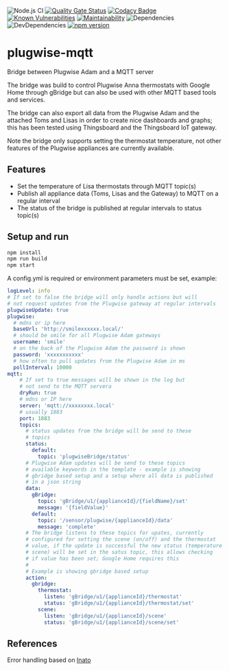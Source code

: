 ![Node.js CI](https://github.com/zegerk/plugwise-mqtt/workflows/Node.js%20CI/badge.svg?branch=master)
[![Quality Gate Status](https://sonarcloud.io/api/project_badges/measure?project=zegerk_plugwise-mqtt&metric=alert_status)](https://sonarcloud.io/dashboard?id=zegerk_plugwise-mqtt)
[![Codacy Badge](https://api.codacy.com/project/badge/Grade/e6a5999bf8dd447f9332ce345c52a273)](https://app.codacy.com/manual/zegerk/plugwise-mqtt?utm_source=github.com&utm_medium=referral&utm_content=zegerk/plugwise-mqtt&utm_campaign=Badge_Grade_Dashboard)
[![Known Vulnerabilities](https://snyk.io/test/github/zegerk/plugwise-mqtt/badge.svg)](https://snyk.io/test/github/zegerk/plugwise-mqtt)
[![Maintainability](https://api.codeclimate.com/v1/badges/da81856a8a53a198b4bb/maintainability)](https://codeclimate.com/github/zegerk/plugwise-mqtt/maintainability)
![Dependencies](https://david-dm.org/zegerk/plugwise-mqtt.svg)
![DevDependencies](https://david-dm.org/zegerk/plugwise-mqtt/dev-status.svg)
[![npm version](https://badge.fury.io/js/plugwise-mqtt.svg)](https://badge.fury.io/js/plugwise-mqtt)

# plugwise-mqtt

Bridge between Plugwise Adam and a MQTT server

The bridge was build to control Plugwise Anna thermostats with Google Home through gBridge but can also be used with other MQTT based tools and services.

The bridge can also export all data from the Plugwise Adam and the attached Toms and Lisas in order to create nice dashboards and graphs; this has been tested using Thingsboard and the Thingsboard IoT gateway.

Note the bridge only supports setting the thermostat temperature, not other features of the Plugwise appliances are currently available. 

## Features

*   Set the temperature of Lisa thermostats through MQTT topic(s)
*   Publish all appliance data (Toms, Lisas and the Gateway) to MQTT on a regular interval
*   The status of the bridge is published at regular intervals to status topic(s)

## Setup and run

```bash
npm install 
npm run build
npm start
```

A config.yml is required or environment parameters must be set, example:

```yaml
logLevel: info
# If set to false the bridge will only handle actions but will 
# not request updates from the Plugwise gateway at regular intervals
plugwiseUpdate: true
plugwise:
  # mdns or ip here
  baseUrl: 'http://smilexxxxxx.local/'
  # should be smile for all Plugwise Adam gateways
  username: 'smile'
  # on the back of the Plugwise Adam the password is shown
  password: 'xxxxxxxxxxx'
  # how often to pull updates from the Plugwise Adam in ms
  pollInterval: 10000
mqtt:
    # If set to true messages will be shown in the log but
    # not send to the MQTT servera
    dryRun: true
    # mdns or IP here
    server: 'mqtt://xxxxxxxx.local'
    # usually 1883
    port: 1883
    topics:
      # status updates from the bridge will be send to these
      # topics
      status:
        default:
          topic: 'plugwiseBridge/status'
      # Plugwise Adam updates will be send to these topics
      # available keywords in the template - example is showing
      # gbridge based setup and a setup where all data is published
      # in a json string
      data:
        gBridge:
          topic: 'gBridge/u1/{applianceId}/{fieldName}/set'
          message: '{fieldValue}'
        default:
          topic: '/sensor/plugwise/{applianceId}/data'
          message: 'complete'
      # The bridge listens to these topics for upates, currently
      # configured for setting the scene (on/off) and the thermostat
      # value, if the update is successful the new status (temperature or
      # scene) will be set in the satus topic, this allows checking
      # if value has been set; Google Home requires this
      #
      # Example is showing gbridge based setup
      action:
        gbridge:
          thermostat: 
            listen: 'gBridge/u1/{applianceId}/thermostat'
            status: 'gBridge/u1/{applianceId}/thermostat/set'
          scene:
            listen: 'gBridge/u1/{applianceId}/scene'
            status: 'gBridge/u1/{applianceId}/scene/set'

```

## References

Error handling based on [Inato](https://medium.com/inato/expressive-error-handling-in-typescript-and-benefits-for-domain-driven-design-70726e061c86)
